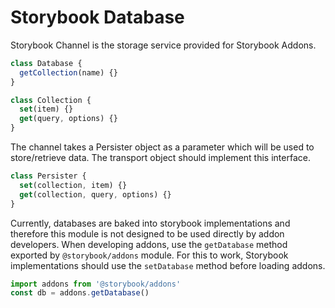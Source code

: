 # Storybook Database

Storybook Channel is the storage service provided for Storybook Addons.

```js
class Database {
  getCollection(name) {}
}

class Collection {
  set(item) {}
  get(query, options) {}
}
```

The channel takes a Persister object as a parameter which will be used to store/retrieve data. The transport object should implement this interface.

```js
class Persister {
  set(collection, item) {}
  get(collection, query, options) {}
}
```

Currently, databases are baked into storybook implementations and therefore this module is not designed to be used directly by addon developers. When developing addons, use the `getDatabase` method exported by `@storybook/addons` module. For this to work, Storybook implementations should use the `setDatabase` method before loading addons.

```js
import addons from '@storybook/addons'
const db = addons.getDatabase()
```
